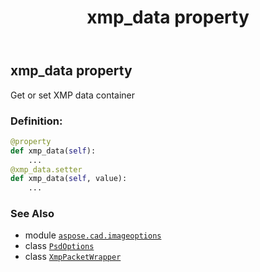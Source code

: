 ﻿---
title: xmp_data property
second_title: Aspose.CAD for Python via .NET API References
description: 
type: docs
weight: 190
url: /python-net/aspose.cad.imageoptions/psdoptions/xmp_data/
is_root: false
---

## xmp_data property


Get or set XMP data container
### Definition:
```python
@property
def xmp_data(self):
    ...
@xmp_data.setter
def xmp_data(self, value):
    ...
```

### See Also
* module [`aspose.cad.imageoptions`](../../)
* class [`PsdOptions`](/cad/python-net/aspose.cad.imageoptions/psdoptions)
* class [`XmpPacketWrapper`](/cad/python-net/aspose.cad.xmp/xmppacketwrapper)
